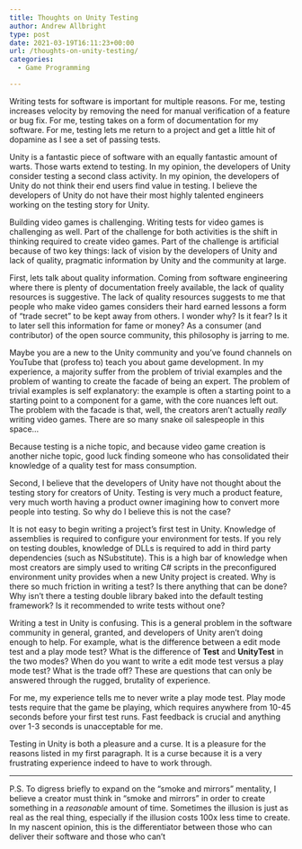 ```yaml
---
title: Thoughts on Unity Testing
author: Andrew Allbright
type: post
date: 2021-03-19T16:11:23+00:00
url: /thoughts-on-unity-testing/
categories:
  - Game Programming

---
```

Writing tests for software is important for multiple reasons. For me, testing increases velocity by removing the need for manual verification of a feature or bug fix. For me, testing takes on a form of documentation for my software. For me, testing lets me return to a project and get a little hit of dopamine as I see a set of passing tests.

Unity is a fantastic piece of software with an equally fantastic amount of warts. Those warts extend to testing. In my opinion, the developers of Unity consider testing a second class activity. In my opinion, the developers of Unity do not think their end users find value in testing. I believe the developers of Unity do not have their most highly talented engineers working on the testing story for Unity.

Building video games is challenging. Writing tests for video games is challenging as well. Part of the challenge for both activities is the shift in thinking required to create video games. Part of the challenge is artificial because of two key things: lack of vision by the developers of Unity and lack of quality, pragmatic information by Unity and the community at large.

First, lets talk about quality information. Coming from software engineering where there is plenty of documentation freely available, the lack of quality resources is suggestive. The lack of quality resources suggests to me that people who make video games considers their hard earned lessons a form of &#8220;trade secret&#8221; to be kept away from others. I wonder why? Is it fear? Is it to later sell this information for fame or money? As a consumer (and contributor) of the open source community, this philosophy is jarring to me.

Maybe you are a new to the Unity community and you&#8217;ve found channels on YouTube that (profess to) teach you about game development. In my experience, a majority suffer from the problem of trivial examples and the problem of wanting to create the facade of being an expert. The problem of trivial examples is self explanatory: the example is often a starting point to a starting point to a component for a game, with the core nuances left out. The problem with the facade is that, well, the creators aren&#8217;t actually _really_ writing video games. There are so many snake oil salespeople in this space&#8230;

Because testing is a niche topic, and because video game creation is another niche topic, good luck finding someone who has consolidated their knowledge of a quality test for mass consumption.

Second, I believe that the developers of Unity have not thought about the testing story for creators of Unity. Testing is very much a product feature, very much worth having a product owner imagining how to convert more people into testing. So why do I believe this is not the case?

It is not easy to begin writing a project&#8217;s first test in Unity. Knowledge of assemblies is required to configure your environment for tests. If you rely on testing doubles, knowledge of DLLs is required to add in third party dependencies (such as NSubstitute). This is a high bar of knowledge when most creators are simply used to writing C# scripts in the preconfigured environment unity provides when a new Unity project is created. Why is there so much friction in writing a test? Is there anything that can be done? Why isn&#8217;t there a testing double library baked into the default testing framework? Is it recommended to write tests without one?

Writing a test in Unity is confusing. This is a general problem in the software community in general, granted, and developers of Unity aren&#8217;t doing enough to help. For example, what is the difference between a edit mode test and a play mode test? What is the difference of **Test** and **UnityTest** in the two modes? When do you want to write a edit mode test versus a play mode test? What is the trade off? These are questions that can only be answered through the rugged, brutality of experience.

For me, my experience tells me to never write a play mode test. Play mode tests require that the game be playing, which requires anywhere from 10-45 seconds before your first test runs. Fast feedback is crucial and anything over 1-3 seconds is unacceptable for me.

Testing in Unity is both a pleasure and a curse. It is a pleasure for the reasons listed in my first paragraph. It is a curse because it is a very frustrating experience indeed to have to work through.

<hr class="wp-block-separator" />

P.S. To digress briefly to expand on the &#8220;smoke and mirrors&#8221; mentality, I believe a creator must think in &#8220;smoke and mirrors&#8221; in order to create something in a _reasonable_ amount of time. Sometimes the illusion is just as real as the real thing, especially if the illusion costs 100x less time to create. In my nascent opinion, this is the differentiator between those who can deliver their software and those who can&#8217;t